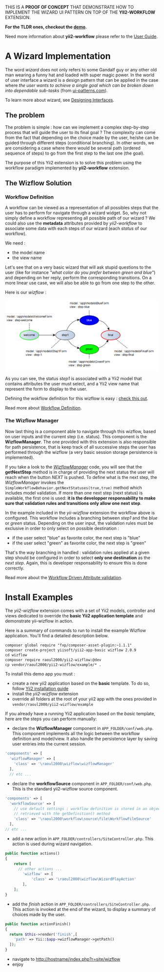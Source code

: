 THIS IS A **PROOF OF CONCEPT** THAT DEMONSTRATE HOW TO IMPLEMENT THE WIZARD UI PATTERN ON TOP OF THE **YII2-WORKFLOW** EXTENSION.

**For the TLDR ones, checkout the [demo](http://raoul2000.good-gamer.net/index.php?r=workflow/wizflow/init).**

Need more information about **yii2-workflow** please refer to the [User Guide](http://raoul2000.github.io/yii2-workflow/).


# A Wizard Implementation

The word *wizard* does not only refers to some Gandalf guy or any other old man wearing a funny hat and loaded with super magic power. In the world of user interface a wizard is a design pattern that can be applied in the case where *the user wants to achieve a single goal which can be broken down into dependable sub-tasks* (from [ui-patterns.com](http://ui-patterns.com/patterns/Wizard)).

To learn more about wizard, see [Designing Interfaces](http://designinginterfaces.com/patterns/wizard/).

## The problem

The problem is simple : how can we implement a complex step-by-step process that will guide the user to its final goal ? The complexity can come from the fact that depending on the choice made by the user, he/she can be guided through different steps (conditional branching). In other words, we are considering a case where there would be several path (ordered sequence of steps) to go from the first step to the last one (the goal).

The purpose of this Yii2 extension is to solve this problem using the workflow paradigm implemented by **yii2-workflow** extension.

## The Wizflow Solution

### Workflow Definition
A workflow can be viewed as a representation of all possibles steps that the user has to perform for navigate through a wizard widget. So, why not simply define a workflow representing all possible path of our wizard ? We could also use the **metadata** attributes provided by *yii2-workflow* to associate some data with each steps of our wizard (each *status* of our workflow).

We need :
- the model name
- the view name

Let's see that on a very basic wizard that will ask stupid questions  to the user (like for instance *"what color do you prefer between green and blue"*) and depending on her reply, perform the corresponding transitions. On a more linear use case, we will also be able to go from one step to the other.

Here is our *wizflow* :

<img src="wizflow.png" alt="the wizflow" />

As you can see, the status *step1* is associated with a Yii2 model that contains attributes the user must select, and a Yii2 view name that represent the form to display to the user.

Defining the wokflow definition for this wizflow is easy : [check this out](https://github.com/raoul2000/yii2-wizflow/blob/master/example/models/Wizflow.php).

Read more about [Workflow Definition](http://raoul2000.github.io/yii2-workflow/workflow-creation/).

### The Wizflow Manager

Now last thing is a component able to navigate through this wizflow, based on user inputs and the current step (i.e. status). This component is the **WizflowManager**. The one provided with this extension is also responsible for path persistence, that is keep track of all successive steps the user has performed through the wizflow (a very basic session storage persistence is implemented).

If you take a look to the *[WizflowManager](https://github.com/raoul2000/yii2-wizflow/blob/master/src/WizflowManager.php)* code, you will see that the **getNextStep** method is in charge of providing the next status the user will reach when the button *NEXT* is pushed. To define what is the next step, the *WizflowManager* invokes the `SimpleWorkflowBehavior.getNextStatuses(true,true)` method which includes model validation. If more than one next step (next status) is available, the first one is used: **it is the developper responsability to make sure that validation rules and transitions only allow one next step**.

In the example included in the *yii-wizflow* extension the workflow above is configured. This workflow includes a branching between *step1* and the *blue* or *green* status. Depending on the user input, the validation rules must be exclusive in order to only select on possible destination :

- if the user select "blue" as favorite color, the next step is "blue"
- if the user select "green" as favorite color, the next step is "green"

That's the way branching in handled : validation rules applied at a given step should be configured in order to select **only one destination** as the *next step*. Again, this is developer responsability to ensure this is done correctly.

Read more about the [Workflow Driven Attribute validation](http://raoul2000.github.io/yii2-workflow/concept-validation/).

# Install Examples

The *yii2-wizflow* extension comes with a set of Yii2 models, controller and views dedicated to override the **basic Yii2 application template** and demonstrate yii-wizflow in action.

Here is a summary of commands to run to install the example Wizflow application. You'll find a detailed description below.

```
composer global require "fxp/composer-asset-plugin:~1.1.1"
composer create-project yiisoft/yii2-app-basic wizflow 2.0.9
cd wizflow
composer require raoul2000/yii2-wizflow:@dev
cp vendor/raoul2000/yii2-wizflow/example/* .
```

To install this demo app you must :

- create a new yii2 application based on the **basic** template. To do so, follow [Yii2 installation guide](http://www.yiiframework.com/download/)
- install the *yii2-wizflow* extension
- override all folders at the root of your yii2 app with the ones provided in `vendor/raoul2000/yii2-wizflow/example`

If you already have a running Yii2 application based on the *basic* template, here are the steps you can perform manually:

- declare the **WizflowManager** component in `APP_FOLDER/conf/web.php`. This component implements all the logic between the workflow definition and model/view. It also handle the persistence layer by saving user entries into the current session.

```php
'components' => [
  'wizflowManager' => [
    'class' => '\raoul2000\wizflow\wizflowManager'
  ],
  // etc ...
```

- declare the **workflowSource** component in `APP_FOLDER/conf/web.php`. This is the standard yii2-wizflow source component.

```php
'components' => [
  'workflowSource' => [
    // use default settings : workflow definition is stored in an object and can be
    // retrieved with the getDefinition() method
    'class' => '\raoul2000\workflow\source\file\WorkflowFileSource'
  ],
// etc ...
```
- add a new action in `APP_FOLDER/controllers/SiteController.php`. This action is used during wizard navigation.

```php
public function actions()
{
    return [
      // other actions ...
        'wizflow' => [
            'class' => '\raoul2000\wizflow\WizardPlayAction'
        ],
    ];
}
```
- add the *finish* action in `APP_FOLDER/controllers/SiteController.php`. This action is invoked at the end of the wizard, to display a summary of choices made by the user.

```php
public function actionFinish()
{
  return $this->render('finish',[
    'path' => Yii::$app->wizflowManager->getPath()
  ]);
}
```

- navigate to [http://hostname/index.php?r=site/wizflow](http://host/index.php?r=site/wizflow)
- enjoy
